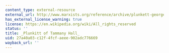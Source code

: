 ```yaml
---
content_type: external-resource
external_url: http://www.marxists.org/reference/archive/plunkett-george/tammany-hall/index.htm
has_external_license_warning: true
license: https://en.wikipedia.org/wiki/All_rights_reserved
status: ''
title: _Plunkitt of Tammany Hall_
uid: 27a40a03-c12f-4fcf-aeee-902adc776669
wayback_url: ''
---
```

